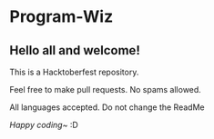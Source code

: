 # Program-Wiz

## Hello all and welcome!

<p>This is a Hacktoberfest repository.</p>
<p>Feel free to make pull requests. No spams allowed.</p>
<p>All languages accepted. Do not change the ReadMe </p>

<i>Happy coding~</i> :D 
